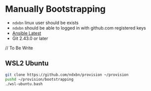 # Manually Bootstrapping

- `ndxbn` linux user should be exists
- `ndxbn` should be able to logged in with github.com registered keys
- [Ansible Latest](https://docs.ansible.com/ansible/latest/installation_guide/intro_installation.html)
- Git 2.43.0 or later

// To Be Write

## WSL2 Ubuntu

```bash
git clone https://github.com/ndxbn/provision ~/provision
pushd ~/provision/bootstrapping
./wsl-ubuntu.bash
```
